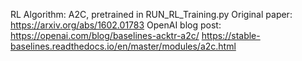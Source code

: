 RL Algorithm: A2C, pretrained in RUN_RL_Training.py Original paper: https://arxiv.org/abs/1602.01783
OpenAI blog post: https://openai.com/blog/baselines-acktr-a2c/
https://stable-baselines.readthedocs.io/en/master/modules/a2c.html